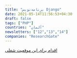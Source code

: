 ```yaml
---
title: "برنامه‌نویس Django"
date: 2021-05-14T11:56:53+04:30
draft: false
tags: ["PHP"]
countries: "آلمان"
newsletters: ["12","13","14"]
companies: "ResearchGate"
---
```


[اقدام برای این موقعیت شغلی](https://stackoverflow.com/jobs/420093/django-engineer-m-f-for-germanys-leading-local-regiohelden-gmbh)